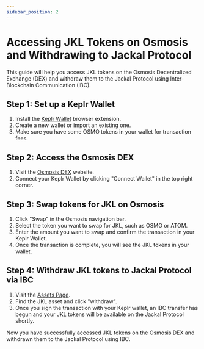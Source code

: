 ```yaml
---
sidebar_position: 2
---
```


# Accessing JKL Tokens on Osmosis and Withdrawing to Jackal Protocol

This guide will help you access JKL tokens on the Osmosis Decentralized Exchange (DEX) and withdraw them to the Jackal
Protocol using Inter-Blockchain Communication (IBC).

## Step 1: Set up a Keplr Wallet

1. Install the [Keplr Wallet](https://wallet.keplr.app/) browser extension.
2. Create a new wallet or import an existing one.
3. Make sure you have some OSMO tokens in your wallet for transaction fees.

## Step 2: Access the Osmosis DEX

1. Visit the [Osmosis DEX](https://app.osmosis.zone/) website.
2. Connect your Keplr Wallet by clicking "Connect Wallet" in the top right corner.

## Step 3: Swap tokens for JKL on Osmosis

1. Click "Swap" in the Osmosis navigation bar.
2. Select the token you want to swap for JKL, such as OSMO or ATOM.
3. Enter the amount you want to swap and confirm the transaction in your Keplr Wallet.
5. Once the transaction is complete, you will see the JKL tokens in your wallet.

## Step 4: Withdraw JKL tokens to Jackal Protocol via IBC

1. Visit the [Assets Page](https://app.osmosis.zone/assets).
2. Find the JKL asset and click "withdraw".
3. Once you sign the transaction with your Keplr wallet, an IBC transfer has begun and your JKL tokens will be available
   on the Jackal Protocol shortly.

Now you have successfully accessed JKL tokens on the Osmosis DEX and withdrawn them to the Jackal Protocol using IBC.



